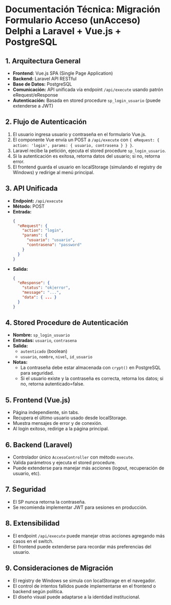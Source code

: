 # Documentación Técnica: Migración Formulario Acceso (unAcceso) Delphi a Laravel + Vue.js + PostgreSQL

## 1. Arquitectura General
- **Frontend:** Vue.js SPA (Single Page Application)
- **Backend:** Laravel API RESTful
- **Base de Datos:** PostgreSQL
- **Comunicación:** API unificada vía endpoint `/api/execute` usando patrón eRequest/eResponse
- **Autenticación:** Basada en stored procedure `sp_login_usuario` (puede extenderse a JWT)

## 2. Flujo de Autenticación
1. El usuario ingresa usuario y contraseña en el formulario Vue.js.
2. El componente Vue envía un POST a `/api/execute` con `{ eRequest: { action: 'login', params: { usuario, contrasena } } }`.
3. Laravel recibe la petición, ejecuta el stored procedure `sp_login_usuario`.
4. Si la autenticación es exitosa, retorna datos del usuario; si no, retorna error.
5. El frontend guarda el usuario en localStorage (simulando el registry de Windows) y redirige al menú principal.

## 3. API Unificada
- **Endpoint:** `/api/execute`
- **Método:** POST
- **Entrada:**
  ```json
  {
    "eRequest": {
      "action": "login",
      "params": {
        "usuario": "usuario",
        "contrasena": "password"
      }
    }
  }
  ```
- **Salida:**
  ```json
  {
    "eResponse": {
      "status": "ok|error",
      "message": "...",
      "data": { ... }
    }
  }
  ```

## 4. Stored Procedure de Autenticación
- **Nombre:** `sp_login_usuario`
- **Entradas:** `usuario`, `contrasena`
- **Salida:**
  - `autenticado` (boolean)
  - `usuario`, `nombre`, `nivel`, `id_usuario`
- **Notas:**
  - La contraseña debe estar almacenada con `crypt()` en PostgreSQL para seguridad.
  - Si el usuario existe y la contraseña es correcta, retorna los datos; si no, retorna autenticado=false.

## 5. Frontend (Vue.js)
- Página independiente, sin tabs.
- Recupera el último usuario usado desde localStorage.
- Muestra mensajes de error y de conexión.
- Al login exitoso, redirige a la página principal.

## 6. Backend (Laravel)
- Controlador único `AccesoController` con método `execute`.
- Valida parámetros y ejecuta el stored procedure.
- Puede extenderse para manejar más acciones (logout, recuperación de usuario, etc).

## 7. Seguridad
- El SP nunca retorna la contraseña.
- Se recomienda implementar JWT para sesiones en producción.

## 8. Extensibilidad
- El endpoint `/api/execute` puede manejar otras acciones agregando más casos en el switch.
- El frontend puede extenderse para recordar más preferencias del usuario.

## 9. Consideraciones de Migración
- El registry de Windows se simula con localStorage en el navegador.
- El control de intentos fallidos puede implementarse en el frontend o backend según política.
- El diseño visual puede adaptarse a la identidad institucional.
